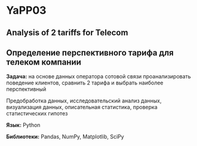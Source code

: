 # YaPP03

## Analysis of 2 tariffs for Telecom

## Определение перспективного тарифа для телеком компании

**Задача:** на основе данных оператора сотовой связи проанализировать поведение клиентов, сравнить 2 тарифа и выбрать наиболее перспективный

Предобработка данных, исследовательский анализ данных, визуализация данных, описательная статистика, проверка статистических гипотез

**Язык:** Python

**Библиотеки:** Pandas, NumPy, Matplotlib, SciPy
